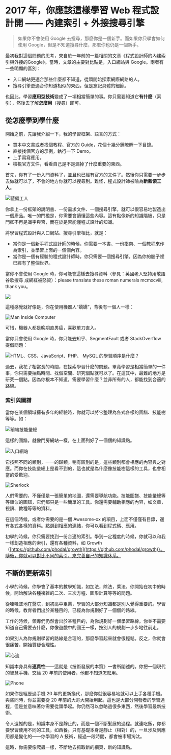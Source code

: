 2017 年，你應該這樣學習 Web 程式設計開 —— 內建索引 + 外接搜尋引擎
===

>  如果你不會使用 Google 去搜尋，那麼你是一個新手。而如果你只學會如何使用 Google，但是不知道搜尋什麼，那麼你也仍是一個新手。


最初我對這個問題的思考，來自於一年前的一篇相關的文章《程式設計師的內建索引與外接的Google》。當時，文章的主要對比點是，入口網站與 Google。兩者有一些明顯的區別：

 - 入口網站更適合那些什麼都不知道，從頭開始探索網際網路的人。
 - 搜尋引擎更適合你知道相似的東西，但是忘記具體的細節。

也因此，學習**應用型技術**變成了一項相當簡單的事。你只需要知道它**有什麼**（索引），然後去了解**怎麼用**（搜尋）即可。

從怎麼學到學什麼
---

開始之前，先讓我介紹一下，我的學習框架、語言的方式：

  - 買本中文書或者找個教程、官方的 Guide，花個十幾分鍾瞭解一下目錄。
  - 直接找個官方的示例，執行一下 Demo。
  - 上手寫寫應用。
  - 檢視官方文件，看看自己是不是漏掉了什麼重要的東西。

首先，你有了一份入門資料了，並且也已經有官方的文件了。然後你只需要一步步去做就可以了，不會的地方你就可以搜尋到。難怪，程式設計師被喻為**新藍領工人**。

![藍領工人](blue-shirt.jpg)

你拿上一份框架的說明書、一份需求文件、一個搜尋引擎，就可以很容易地製造出一個產品。唯一的門檻是，你需要會讀懂這些內容。這有點像新的知識階級，只是門檻不再是識字與否，而在於是否能懂程式設計的知識。

將學習程式設計與入口網站、搜尋引擎相比，就是：

 - 當你是一個新手程式設計師的時候，你需要一本書、一份指南、一個教程來作為索引，並學習上面的一個個內容。
 - 當你是一個有經驗的程式設計師時，你只需要一個搜尋引擎，因為你的腦子裡已經有了整個世界。

當你不會使用 Google 時，你可能會這樣去搜尋資料（參見：英國老人堅持用敬語谷歌搜尋 成網紅被怒贊）：please translate these roman numerals mcmxcviii, thank you。

![](ashworth-use-google.jpg)

這種感覺就好像是，你在使用機器人“嬌嬌”，背後有一個人一樣：

![Man Inside Computer](Inside-Computer-Box-53181.jpg)

可惜，機器人都是晚期直男癌，喜歡單刀直入。

當你只會使用 Google 時，你只能去知乎、SegmentFault 或者 StackOverflow 提個問題：

![HTML、CSS、JavaScript、PHP、 MySQL 的學習順序是什麼？](question-in-zhihu.png)

過去，我花了相當長的時間，在探索學習什麼的問題。畢竟學習是相當簡單的一件事，你只需要抽點時間、找個空間、研究個點就可以了。在這其中，最難的地方是研究一個點。因為你根本不知道，需要學習什麼？並非所有的人，都能找到合適的路線。

### 索引與圖譜

當你在某個領域擁有多年的經驗時，你就可以將它整理為各式各樣的圖譜、技能樹等等。如：

![前端技能彙總](fks.jpg)

這樣的圖譜，就像門房網站一樣，在上面列好了一個個的知識點。

![入口網站](portal.jpg)

它按照不同的類別，一一的歸類。稍有區別的是，這些類別都會相應的內容與之對應。而你在技能彙總上是看不到的，這也就是為什麼像技能樹這樣的工具，也會相當的受歡迎。

![Sherlock](sherlock.jpg)

人們需要的，不僅僅是一張簡單的地圖，還需要導航功能。技能圖譜、技能彙總等等類似的圖譜，它們都只是一些簡單的工具。你還需要輔助相應的內容，如文章，視訊、教程等等的資料。

在這個時候，或者你需要的是一個 Awesome-xx 的項目，上面不僅僅有目錄，還有各式各樣的資料。點選到相應的連結，你可以看到程式碼、應用。

初學的時候，你只需要找到一份合適的索引。學到一定程度的時候，你就可以和我一樣創造相應的索引，還有各種資料，如 Growth（[https://github.com/phodal/growth](https://github.com/phodal/growth)）。隨後，你就可以對比不同的索引，來完善自己的知識休系。

不斷的更新索引
---

小學的時候，你學會了基本的數學知識，如加法，除法，乘法。你開始在初中的時候，開始解決各種複雜的二次、三次方程、圖形計算等等的問題。

從哇哇墜地在醫院，到初高中畢業，學習的大部分知識都是別人覺得重要的。學習的時候，教育者們出於某種目的，已經為你規劃好了一個個的路線。

工作的時候，領導們仍然會出於某種目的，為你規劃好一個學習路線。你並不需要知道自己需要去什麼，你像遊戲中的國王一樣，按別人的規劃一步步地往前走。

如果別人為你規則學習的路線是合理的，那麼學習起來就會很輕鬆。反之，你就會很痛苦，開始質疑合理性。

![心流](flow-channel1.png)

知識本身具有**連貫性**——這就是《技術發展的本質》一書所闡述的。你把一個現代的智慧手機，交給 20 年前的使用者，他都不知道怎麼用。

![Phone](20-years-phone.jpg)

如果你是經歷過手機 20 年的更新換代，那麼你就很容易地就可以上手各種手機。與些同時，你並需要從 20 年前的大哥大開始用起。這也是大部分開發者的學習過程，但是並意味著你需要從頭學起。你仍然可以忽略過很多東西，然後學習最新技術。

令人遺憾的是，知識本身不是靜止的，而是一個不斷髮展的過程。就連吃飯，你都要學習使用不同的工具，如西餐。只有基礎本身是靜止（相對）的，一旦涉及到應用都是變化的——你學習的 A 技術，經過一段時間，都會被市場淘汰。

這時，你需要像爬蟲一樣，不斷地去抓取新的網頁，新的知識點。
